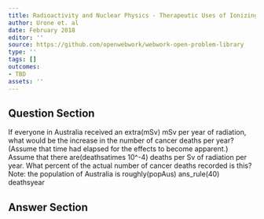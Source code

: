 ```yaml
---
title: Radioactivity and Nuclear Physics - Therapeutic Uses of Ionizing Radiation
author: Urone et. al
date: February 2018
editor: ''
source: https://github.com/openwebwork/webwork-open-problem-library
type: ''
tags: []
outcomes:
- TBD
assets: ''
---
```


## Question Section 

If everyone in Australia received an extra(mSv) mSv per year of radiation, what would  be the increase in the number of cancer deaths per year? (Assume that time had  elapsed for the effects to become apparent.) Assume that there are(deathsatimes 10^-4) deaths per Sv of radiation per year. What percent of the actual number of cancer deaths recorded is this? 
Note: the population of Australia is roughly(popAus)
ans_rule(40) deathsyear



## Answer Section

